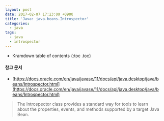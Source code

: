 ```yaml
---
layout: post
date: 2017-02-07 17:23:00 +0900
title: 'Java: java.beans.Introspector'
categories:
  - java
tags:
  - java
  - introspector
---
```


* Kramdown table of contents
{:toc .toc}

#### 참고 문서

- [https://docs.oracle.com/en/java/javase/11/docs/api/java.desktop/java/beans/Introspector.html](https://docs.oracle.com/en/java/javase/11/docs/api/java.desktop/java/beans/Introspector.html)

> The Introspector class provides a standard way for tools to learn about the properties, events, and methods supported by a target Java Bean.
